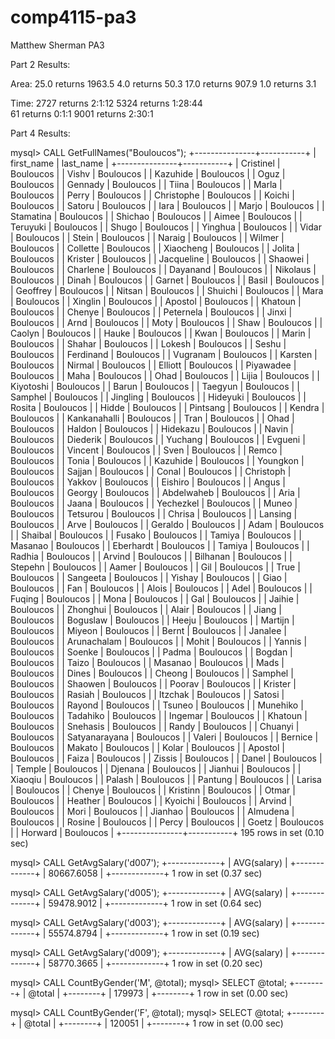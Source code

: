 # comp4115-pa3
Matthew Sherman
PA3

Part 2 Results:

Area: 
	25.0 returns 1963.5
	4.0 returns 50.3
	17.0 returns 907.9
	1.0 returns 3.1

Time:
	2727 returns 2:1:12
	5324 returns 1:28:44	
	61 returns 0:1:1
	9001 returns 2:30:1

Part 4 Results:

mysql> CALL GetFullNames("Bouloucos");
+---------------+-----------+
| first_name    | last_name |
+---------------+-----------+
| Cristinel     | Bouloucos |
| Vishv         | Bouloucos |
| Kazuhide      | Bouloucos |
| Oguz          | Bouloucos |
| Gennady       | Bouloucos |
| Tiina         | Bouloucos |
| Marla         | Bouloucos |
| Perry         | Bouloucos |
| Christophe    | Bouloucos |
| Koichi        | Bouloucos |
| Satoru        | Bouloucos |
| Iara          | Bouloucos |
| Marjo         | Bouloucos |
| Stamatina     | Bouloucos |
| Shichao       | Bouloucos |
| Aimee         | Bouloucos |
| Teruyuki      | Bouloucos |
| Shugo         | Bouloucos |
| Yinghua       | Bouloucos |
| Vidar         | Bouloucos |
| Stein         | Bouloucos |
| Naraig        | Bouloucos |
| Wilmer        | Bouloucos |
| Collette      | Bouloucos |
| Xiaocheng     | Bouloucos |
| Jolita        | Bouloucos |
| Krister       | Bouloucos |
| Jacqueline    | Bouloucos |
| Shaowei       | Bouloucos |
| Charlene      | Bouloucos |
| Dayanand      | Bouloucos |
| Nikolaus      | Bouloucos |
| Dinah         | Bouloucos |
| Garnet        | Bouloucos |
| Basil         | Bouloucos |
| Geoffrey      | Bouloucos |
| Nitsan        | Bouloucos |
| Shuichi       | Bouloucos |
| Mara          | Bouloucos |
| Xinglin       | Bouloucos |
| Apostol       | Bouloucos |
| Khatoun       | Bouloucos |
| Chenye        | Bouloucos |
| Peternela     | Bouloucos |
| Jinxi         | Bouloucos |
| Arnd          | Bouloucos |
| Moty          | Bouloucos |
| Shaw          | Bouloucos |
| Caolyn        | Bouloucos |
| Hauke         | Bouloucos |
| Kwan          | Bouloucos |
| Marin         | Bouloucos |
| Shahar        | Bouloucos |
| Lokesh        | Bouloucos |
| Seshu         | Bouloucos |
| Ferdinand     | Bouloucos |
| Vugranam      | Bouloucos |
| Karsten       | Bouloucos |
| Nirmal        | Bouloucos |
| Elliott       | Bouloucos |
| Piyawadee     | Bouloucos |
| Maha          | Bouloucos |
| Ohad          | Bouloucos |
| Lijia         | Bouloucos |
| Kiyotoshi     | Bouloucos |
| Barun         | Bouloucos |
| Taegyun       | Bouloucos |
| Samphel       | Bouloucos |
| Jingling      | Bouloucos |
| Hideyuki      | Bouloucos |
| Rosita        | Bouloucos |
| Hidde         | Bouloucos |
| Pintsang      | Bouloucos |
| Kendra        | Bouloucos |
| Kankanahalli  | Bouloucos |
| Tran          | Bouloucos |
| Ohad          | Bouloucos |
| Haldon        | Bouloucos |
| Hidekazu      | Bouloucos |
| Navin         | Bouloucos |
| Diederik      | Bouloucos |
| Yuchang       | Bouloucos |
| Evgueni       | Bouloucos |
| Vincent       | Bouloucos |
| Sven          | Bouloucos |
| Remco         | Bouloucos |
| Tonia         | Bouloucos |
| Kazuhide      | Bouloucos |
| Youngkon      | Bouloucos |
| Sajjan        | Bouloucos |
| Conal         | Bouloucos |
| Christoph     | Bouloucos |
| Yakkov        | Bouloucos |
| Eishiro       | Bouloucos |
| Angus         | Bouloucos |
| Georgy        | Bouloucos |
| Abdelwaheb    | Bouloucos |
| Aria          | Bouloucos |
| Jaana         | Bouloucos |
| Yechezkel     | Bouloucos |
| Muneo         | Bouloucos |
| Tetsurou      | Bouloucos |
| Chrisa        | Bouloucos |
| Lansing       | Bouloucos |
| Arve          | Bouloucos |
| Geraldo       | Bouloucos |
| Adam          | Bouloucos |
| Shaibal       | Bouloucos |
| Fusako        | Bouloucos |
| Tamiya        | Bouloucos |
| Masanao       | Bouloucos |
| Eberhardt     | Bouloucos |
| Tamiya        | Bouloucos |
| Radhia        | Bouloucos |
| Arvind        | Bouloucos |
| Bilhanan      | Bouloucos |
| Stepehn       | Bouloucos |
| Aamer         | Bouloucos |
| Gil           | Bouloucos |
| True          | Bouloucos |
| Sangeeta      | Bouloucos |
| Yishay        | Bouloucos |
| Giao          | Bouloucos |
| Fan           | Bouloucos |
| Alois         | Bouloucos |
| Adel          | Bouloucos |
| Fuqing        | Bouloucos |
| Mona          | Bouloucos |
| Gal           | Bouloucos |
| Jaihie        | Bouloucos |
| Zhonghui      | Bouloucos |
| Alair         | Bouloucos |
| Jiang         | Bouloucos |
| Boguslaw      | Bouloucos |
| Heeju         | Bouloucos |
| Martijn       | Bouloucos |
| Miyeon        | Bouloucos |
| Bernt         | Bouloucos |
| Janalee       | Bouloucos |
| Arunachalam   | Bouloucos |
| Mohit         | Bouloucos |
| Yannis        | Bouloucos |
| Soenke        | Bouloucos |
| Padma         | Bouloucos |
| Bogdan        | Bouloucos |
| Taizo         | Bouloucos |
| Masanao       | Bouloucos |
| Mads          | Bouloucos |
| Dines         | Bouloucos |
| Cheong        | Bouloucos |
| Samphel       | Bouloucos |
| Shaowen       | Bouloucos |
| Poorav        | Bouloucos |
| Krister       | Bouloucos |
| Rasiah        | Bouloucos |
| Itzchak       | Bouloucos |
| Satosi        | Bouloucos |
| Rayond        | Bouloucos |
| Tsuneo        | Bouloucos |
| Munehiko      | Bouloucos |
| Tadahiko      | Bouloucos |
| Ingemar       | Bouloucos |
| Khatoun       | Bouloucos |
| Snehasis      | Bouloucos |
| Randy         | Bouloucos |
| Chuanyi       | Bouloucos |
| Satyanarayana | Bouloucos |
| Valeri        | Bouloucos |
| Bernice       | Bouloucos |
| Makato        | Bouloucos |
| Kolar         | Bouloucos |
| Apostol       | Bouloucos |
| Faiza         | Bouloucos |
| Zissis        | Bouloucos |
| Danel         | Bouloucos |
| Temple        | Bouloucos |
| Djenana       | Bouloucos |
| Jianhui       | Bouloucos |
| Xiaoqiu       | Bouloucos |
| Palash        | Bouloucos |
| Pantung       | Bouloucos |
| Larisa        | Bouloucos |
| Chenye        | Bouloucos |
| Kristinn      | Bouloucos |
| Otmar         | Bouloucos |
| Heather       | Bouloucos |
| Kyoichi       | Bouloucos |
| Arvind        | Bouloucos |
| Mori          | Bouloucos |
| Jianhao       | Bouloucos |
| Almudena      | Bouloucos |
| Rosine        | Bouloucos |
| Percy         | Bouloucos |
| Goetz         | Bouloucos |
| Horward       | Bouloucos |
+---------------+-----------+
195 rows in set (0.10 sec)

mysql> CALL GetAvgSalary('d007');
+-------------+
| AVG(salary) |
+-------------+
|  80667.6058 |
+-------------+
1 row in set (0.37 sec)

mysql> CALL GetAvgSalary('d005');
+-------------+
| AVG(salary) |
+-------------+
|  59478.9012 |
+-------------+
1 row in set (0.64 sec)

mysql> CALL GetAvgSalary('d003');
+-------------+
| AVG(salary) |
+-------------+
|  55574.8794 |
+-------------+
1 row in set (0.19 sec)

mysql> CALL GetAvgSalary('d009');
+-------------+
| AVG(salary) |
+-------------+
|  58770.3665 |
+-------------+
1 row in set (0.20 sec)

mysql> CALL CountByGender('M', @total);
mysql> SELECT @total;
+--------+
| @total |
+--------+
| 179973 |
+--------+
1 row in set (0.00 sec)

mysql> CALL CountByGender('F', @total);
mysql> SELECT @total;
+--------+
| @total |
+--------+
| 120051 |
+--------+
1 row in set (0.00 sec)